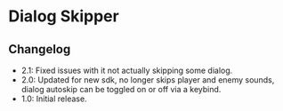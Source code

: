 # Dialog Skipper

## Changelog
- 2.1: Fixed issues with it not actually skipping some dialog.
- 2.0: Updated for new sdk, no longer skips player and enemy sounds, dialog autoskip can be toggled on or off via a keybind.
- 1.0: Initial release.